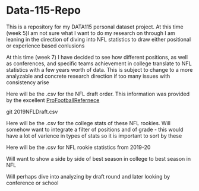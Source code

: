 # Data-115-Repo
This is a repository for my DATA115 personal dataset project. At this time (week 5)I am not sure what I want to do my research on through I am leaning in the direction of diving into NFL statistics to draw either positional or experience based conlusions

At this time (week 7) I have decided to see how different positions, as well as conferences, and specific teams achievement in college translate to NFL statistics with a few years worth of data. This is subject to change to a more analyzable and concrete research direction if too many issues with consistency arise

Here will be the .csv for the NFL draft order. This information was provided by the excellent [ProFootballRefernece](https://www.pro-football-reference.com/) 

git 2019NFLDraft.csv

Here will be the .csv for the college stats of these NFL rookies. Will somehow want to integrate a filter of positions and of grade - this would have a lot of varience in types of stats so it is important to sort by these 

Here will be the .csv for NFL rookie statistics from 2019-20

Will want to show a side by side of best season in college to best season in NFL 

Will perhaps dive into analyzing by draft round and later looking by conference or school
